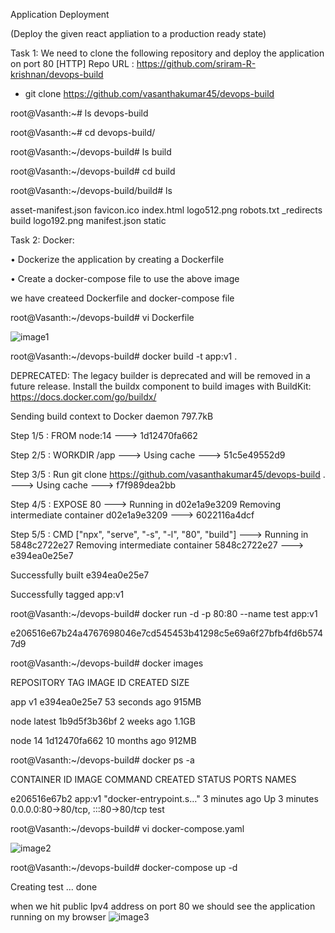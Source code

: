 Application Deployment

(Deploy the given react appliation to a production ready state)

Task 1: We need to clone the following repository and deploy the application on port 80 [HTTP]
Repo URL : https://github.com/sriram-R-krishnan/devops-build

* git clone https://github.com/vasanthakumar45/devops-build
  
root@Vasanth:~# ls
devops-build

root@Vasanth:~# cd devops-build/

root@Vasanth:~/devops-build# ls
build

root@Vasanth:~/devops-build# cd build

root@Vasanth:~/devops-build/build# ls

 asset-manifest.json      favicon.ico  index.html   logo512.png    robots.txt
_redirects  build     logo192.png  manifest.json  static


Task 2: Docker:

• Dockerize the application by creating a Dockerfile

• Create a docker-compose file to use the above image

we have createed Dockerfile and docker-compose file 

root@Vasanth:~/devops-build# vi Dockerfile

![image1](https://github.com/vasanthakumar45/capstone-project-App-deployment/assets/154395432/d363fc27-de9d-40aa-9441-5b9cd909813f)


root@Vasanth:~/devops-build# docker build -t app:v1 .

DEPRECATED: The legacy builder is deprecated and will be removed in a future release.
            Install the buildx component to build images with BuildKit:
            https://docs.docker.com/go/buildx/

Sending build context to Docker daemon  797.7kB

Step 1/5 : FROM node:14
 ---> 1d12470fa662
 
Step 2/5 : WORKDIR /app
 ---> Using cache
 ---> 51c5e49552d9
 
Step 3/5 : Run git clone https://github.com/vasanthakumar45/devops-build .
 ---> Using cache
 ---> f7f989dea2bb
 
Step 4/5 : EXPOSE 80
 ---> Running in d02e1a9e3209
Removing intermediate container d02e1a9e3209
 ---> 6022116a4dcf
 
Step 5/5 : CMD ["npx", "serve", "-s", "-l", "80", "build"]
 ---> Running in 5848c2722e27
Removing intermediate container 5848c2722e27
 ---> e394ea0e25e7
 
Successfully built e394ea0e25e7

Successfully tagged app:v1

root@Vasanth:~/devops-build# docker run -d -p 80:80 --name test app:v1

e206516e67b24a4767698046e7cd545453b41298c5e69a6f27bfb4fd6b5747d9

root@Vasanth:~/devops-build# docker images

REPOSITORY   TAG       IMAGE ID       CREATED          SIZE

app          v1        e394ea0e25e7   53 seconds ago   915MB

node         latest    1b9d5f3b36bf   2 weeks ago      1.1GB

node         14        1d12470fa662   10 months ago    912MB

root@Vasanth:~/devops-build# docker ps -a

CONTAINER ID   IMAGE     COMMAND                  CREATED         STATUS         PORTS                               NAMES

e206516e67b2   app:v1    "docker-entrypoint.s…"   3 minutes ago   Up 3 minutes   0.0.0.0:80->80/tcp, :::80->80/tcp   test

root@Vasanth:~/devops-build# vi docker-compose.yaml

![image2](https://github.com/vasanthakumar45/capstone-project-App-deployment/assets/154395432/ffb102f2-08ae-44fa-87cc-8c5f5ff3a3ec)

root@Vasanth:~/devops-build# docker-compose up -d

Creating test ... done


when we hit public Ipv4 address on port 80 we should see the application running on my browser
![image3](https://github.com/vasanthakumar45/capstone-project-App-deployment/assets/154395432/f2e21c87-9b40-4d83-8748-9616c7c4343d)


